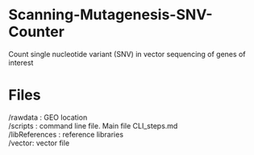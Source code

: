 # Scanning-Mutagenesis-SNV-Counter
Count single nucleotide variant (SNV) in vector sequencing of genes of interest

# Files

/rawdata : GEO location  
/scripts : command line file. Main file CLI_steps.md  
/libReferences : reference libraries    
/vector: vector file       



